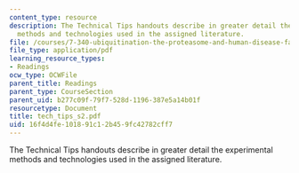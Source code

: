 ```yaml
---
content_type: resource
description: The Technical Tips handouts describe in greater detail the experimental
  methods and technologies used in the assigned literature.
file: /courses/7-340-ubiquitination-the-proteasome-and-human-disease-fall-2004/16f4d4fe101891c12b459fc42782cff7_tech_tips_s2.pdf
file_type: application/pdf
learning_resource_types:
- Readings
ocw_type: OCWFile
parent_title: Readings
parent_type: CourseSection
parent_uid: b277c09f-79f7-528d-1196-387e5a14b01f
resourcetype: Document
title: tech_tips_s2.pdf
uid: 16f4d4fe-1018-91c1-2b45-9fc42782cff7
---
```

The Technical Tips handouts describe in greater detail the experimental methods and technologies used in the assigned literature.


